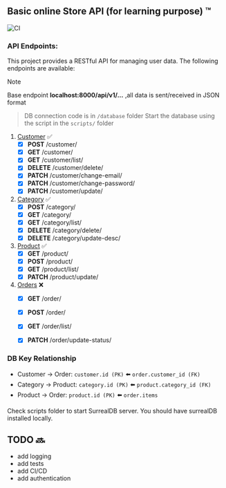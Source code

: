 ## Basic online Store API (for learning purpose) :tm:
![CI](https://github.com/dayo777/store_api/actions/workflows/build.yml/badge.svg)
### API Endpoints:
This project provides a RESTful API for managing user data. The following endpoints are available:
> [!NOTE]
> Base endpoint __localhost:8000/api/v1/...__ ,all data is sent/received in JSON format 

> DB connection code is in `/database` folder
> Start the database using the script in the `scripts/` folder

1. [Customer](/customer/README.md) :white_check_mark:
   - [x] **POST** /customer/
   - [x] **GET** /customer/
   - [x] **GET** /customer/list/
   - [x] **DELETE** /customer/delete/
   - [x] **PATCH** /customer/change-email/
   - [x] **PATCH** /customer/change-password/
   - [x] **PATCH** /customer/update/

2. [Category](/category/README.md) :white_check_mark:
   - [x] **POST** /category/
   - [x] **GET** /category/
   - [x] **GET** /category/list/
   - [x] **DELETE** /category/delete/
   - [x] **DELETE** /category/update-desc/

3. [Product](/product/README.md) :white_check_mark:
   - [x] **GET** /product/
   - [x] **POST** /product/
   - [x] **GET** /product/list/
   - [x] **PATCH** /product/update/

4. [Orders](/orders/README.md) :x:
   - [x] **GET** /order/
   - [x] **POST** /order/
   - [x] **GET** /order/list/
   - [x] **PATCH** /order/update-status/



### DB Key Relationship
- Customer -> Order: `customer.id (PK)` :arrow_left: `order.customer_id (FK)`
- Category -> Product: `category.id (PK)` :arrow_left: `product.category_id (FK)`
- Product -> Order: `product.id (PK)` :arrow_left: `order.items`

Check scripts folder to start SurrealDB server. You should have surrealDB installed locally.


## TODO :soon:
- add logging
- add tests
- add CI/CD
- add authentication
